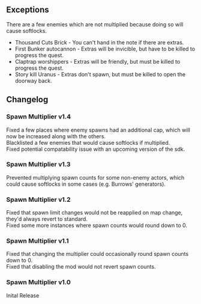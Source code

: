 ## Exceptions
There are a few enemies which are not multiplied because doing so will cause softlocks.

- Thousand Cuts Brick - You can't hand in the note if there are extras.
- First Bunker autocannon - Extras will be invicible, but have to be killed to progress the quest.
- Claptrap worshippers - Extras will be friendly, but must be killed to progress the quest.
- Story kill Uranus - Extras don't spawn, but must be killed to open the doorway back.

## Changelog

### Spawn Multiplier v1.4
Fixed a few places where enemy spawns had an additional cap, which will now be increased along with the others.    
Blacklisted a few enemies that would cause softlocks if multiplied.    
Fixed potential compatability issue with an upcoming version of the sdk.

### Spawn Multiplier v1.3
Prevented multiplying spawn counts for some non-enemy actors, which could cause softlocks in some cases (e.g. Burrows' generators).

### Spawn Multiplier v1.2
Fixed that spawn limit changes would not be reapplied on map change, they'd always revert to standard.    
Fixed some more instances where spawn counts would round down to 0.

### Spawn Multiplier v1.1
Fixed that changing the multiplier could occasionally round spawn counts down to 0.    
Fixed that disabling the mod would not revert spawn counts.

### Spawn Multiplier v1.0
Inital Release
